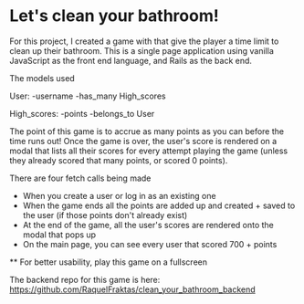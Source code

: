 # Let's clean your bathroom! 

For this project, I created a game with that give the player a time limit to clean up their bathroom. This is a single page application using vanilla JavaScript as the front end language, and Rails as the back end. 


The models used 

User:
-username
-has_many High_scores

High_scores:
-points
-belongs_to User

The point of this game is to accrue as many points as you can before the time runs out! Once the game is over, the user's score is rendered on a modal that lists all their scores for every attempt playing the game (unless they already scored that many points, or scored 0 points).

There are four fetch calls being made
* When you create a user or log in as an existing one
* When the game ends all the points are added up and created + saved to the user (if those points don't already exist)
* At the end of the game, all the user's scores are rendered onto the modal that pops up
* On the main page, you can see every user that scored 700 + points


** For better usability, play this game on a fullscreen 


The backend repo for this game is here:
https://github.com/RaquelFraktas/clean_your_bathroom_backend
